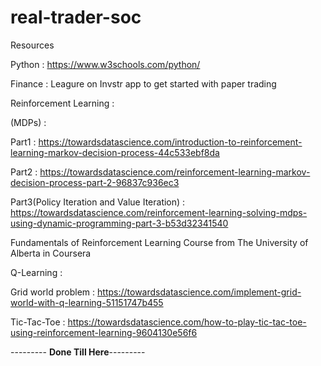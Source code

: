 # real-trader-soc
Resources

Python : https://www.w3schools.com/python/

Finance : Leagure on Invstr app to get started with paper trading

Reinforcement Learning :

(MDPs)  : 

Part1 : https://towardsdatascience.com/introduction-to-reinforcement-learning-markov-decision-process-44c533ebf8da

Part2 : https://towardsdatascience.com/reinforcement-learning-markov-decision-process-part-2-96837c936ec3

Part3(Policy Iteration and Value Iteration) : https://towardsdatascience.com/reinforcement-learning-solving-mdps-using-dynamic-programming-part-3-b53d32341540

Fundamentals of Reinforcement Learning Course from The University of Alberta in Coursera

Q-Learning :

Grid world problem : https://towardsdatascience.com/implement-grid-world-with-q-learning-51151747b455

Tic-Tac-Toe : https://towardsdatascience.com/how-to-play-tic-tac-toe-using-reinforcement-learning-9604130e56f6

--------- **Done Till Here**---------


